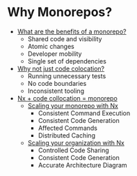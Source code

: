 # Why Monorepos?

- [What are the benefits of a monorepo?](https://nx.dev/more-concepts/why-monorepos#what-are-the-benefits-of-a-monorepo)
  - Shared code and visibility
  - Atomic changes
  - Developer mobility
  - Single set of dependencies
- [Why not just code colocation?](https://nx.dev/more-concepts/why-monorepos#why-not-just-code-collocation)
  - Running unnecessary tests
  - No code boundaries
  - Inconsistent tooling
- [Nx + code collocation = monorepo](https://nx.dev/more-concepts/why-monorepos#nx-+-code-collocation-=-monorepo)
  - [Scaling your monorepo with Nx](https://nx.dev/more-concepts/why-monorepos#scaling-your-monorepo-with-nx)
    - Consistent Command Execution
    - Consistent Code Generation
    - Affected Commands
    - Distributed Caching
  - [Scaling your organization with Nx](https://nx.dev/more-concepts/why-monorepos#scaling-your-organization-with-nx)
    - Controlled Code Sharing
    - Consistent Code Generation
    - Accurate Architecture Diagram
